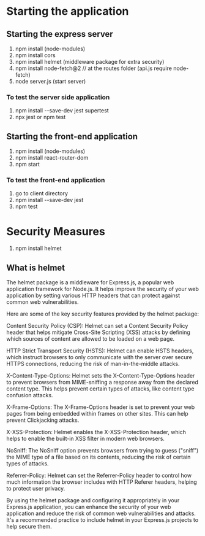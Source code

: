 # Starting the application

## Starting the express server

1.  npm install (node-modules)
2.  npm install cors
3.  npm install helmet (middleware package for extra security)
4.  npm install node-fetch@2 // at the routes folder (api.js require node-fetch)
5.  node server.js (start server)

### To test the server side application

1.  npm install --save-dev jest supertest
2.  npx jest or npm test

## Starting the front-end application

1.  npm install (node-modules)
2.  npm install react-router-dom
3.  npm start

### To test the front-end application

1.  go to client directory
2.  npm install --save-dev jest
3.  npm test

# Security Measures

1.  npm install helmet

## What is helmet

The helmet package is a middleware for Express.js, a popular web application framework for Node.js. It helps improve the security of your web application by setting various HTTP headers that can protect against common web vulnerabilities.

Here are some of the key security features provided by the helmet package:

Content Security Policy (CSP): Helmet can set a Content Security Policy header that helps mitigate Cross-Site Scripting (XSS) attacks by defining which sources of content are allowed to be loaded on a web page.

HTTP Strict Transport Security (HSTS): Helmet can enable HSTS headers, which instruct browsers to only communicate with the server over secure HTTPS connections, reducing the risk of man-in-the-middle attacks.

X-Content-Type-Options: Helmet sets the X-Content-Type-Options header to prevent browsers from MIME-sniffing a response away from the declared content type. This helps prevent certain types of attacks, like content type confusion attacks.

X-Frame-Options: The X-Frame-Options header is set to prevent your web pages from being embedded within frames on other sites. This can help prevent Clickjacking attacks.

X-XSS-Protection: Helmet enables the X-XSS-Protection header, which helps to enable the built-in XSS filter in modern web browsers.

NoSniff: The NoSniff option prevents browsers from trying to guess ("sniff") the MIME type of a file based on its contents, reducing the risk of certain types of attacks.

Referrer-Policy: Helmet can set the Referrer-Policy header to control how much information the browser includes with HTTP Referer headers, helping to protect user privacy.

By using the helmet package and configuring it appropriately in your Express.js application, you can enhance the security of your web application and reduce the risk of common web vulnerabilities and attacks. It's a recommended practice to include helmet in your Express.js projects to help secure them.

